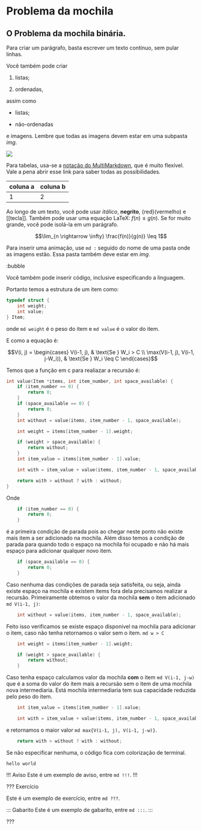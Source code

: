 Problema da mochila
======

O Problema da mochila binária.
---------

Para criar um parágrafo, basta escrever um texto contínuo, sem pular linhas.

Você também pode criar

1. listas;

2. ordenadas,

assim como

* listas;

* não-ordenadas

e imagens. Lembre que todas as imagens devem estar em uma subpasta *img*.

![](logo.png)

Para tabelas, usa-se a [notação do
MultiMarkdown](https://fletcher.github.io/MultiMarkdown-6/syntax/tables.html),
que é muito flexível. Vale a pena abrir esse link para saber todas as
possibilidades.

| coluna a | coluna b |
|----------|----------|
| 1        | 2        |

Ao longo de um texto, você pode usar *itálico*, **negrito**, {red}(vermelho) e
[[tecla]]. Também pode usar uma equação LaTeX: $f(n) \leq g(n)$. Se for muito
grande, você pode isolá-la em um parágrafo.

$$\lim_{n \rightarrow \infty} \frac{f(n)}{g(n)} \leq 1$$

Para inserir uma animação, use `md :` seguido do nome de uma pasta onde as
imagens estão. Essa pasta também deve estar em *img*.

:bubble

Você também pode inserir código, inclusive especificando a linguagem.


Portanto temos a estrutura de um item como:

``` c
typedef struct {
    int weight;
    int value;
} Item;
```

onde `md weight` é o peso do item e `md value` é o valor do item.

E como a equação é:

$$V(i, j) = \begin{cases} V(i-1, j), & \text{Se } W_i > C \\ \max(V(i-1, j), V(i-1, j-W_i)), & \text{Se } W_i \leq C \end{cases}$$

Temos que a função em c para realiazar a recursão é:

``` c
int value(Item *items, int item_number, int space_available) {
    if (item_number == 0) {
        return 0;
    }
    if (space_available == 0) {
        return 0;
    }
    int without = value(items, item_number - 1, space_available);

    int weight = items[item_number - 1].weight;

    if (weight > space_available) {
        return without;
    }
    int item_value = items[item_number - 1].value;

    int with = item_value + value(items, item_number - 1, space_available - weight);

    return with > without ? with : without;
}
```

Onde

``` c
    if (item_number == 0) {
        return 0;
    }
```

é a primeira condição de parada pois ao chegar neste ponto não existe mais item a ser adicionado na mochila. Além disso temos a condição de parada para quando todo o espaço na mochila foi ocupado e não há mais espaço para adicionar qualquer novo item.

``` c
    if (space_available == 0) {
        return 0;
    }
```

Caso nenhuma das condições de parada seja satisfeita, ou seja, ainda existe espaço na mochila e existem items fora dela precisamos realizar a recursão. Primeiramente obtemos o valor da mochila **sem** o item adicionado `md V(i-1, j)`:

``` c
    int without = value(items, item_number - 1, space_available);
```

Feito isso verificamos se existe espaço disponivel na mochila para adicionar o item, caso não tenha retornamos o valor sem o item. `md w > C`

``` c
    int weight = items[item_number - 1].weight;

    if (weight > space_available) {
        return without;
    }
```

Caso tenha espaço calculamos valor da mochila **com** o item `md V(i-1, j-w)` que é a soma do valor do item mais a recursão sem o item de uma mochila nova intermediaria. Está mochila intermediaria tem sua capacidade reduzida pelo peso do item. 

``` c
    int item_value = items[item_number - 1].value;

    int with = item_value + value(items, item_number - 1, space_available - weight);
```

e retornamos o maior valor `md max{V(i-1, j), V(i-1, j-w)}`.

``` c
    return with > without ? with : without;
```

Se não especificar nenhuma, o código fica com colorização de terminal.

```
hello world
```


!!! Aviso
Este é um exemplo de aviso, entre `md !!!`.
!!!


??? Exercício

Este é um exemplo de exercício, entre `md ???`.

::: Gabarito
Este é um exemplo de gabarito, entre `md :::`.
:::

???
